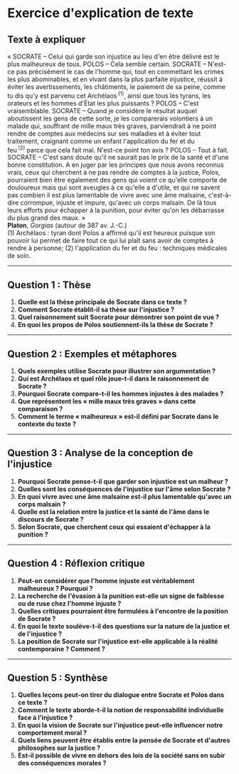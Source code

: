 # Exercice d'explication de texte

## Texte à expliquer

« SOCRATE – Celui qui garde son injustice au lieu d'en être délivré est le plus malheureux de tous. POLOS – Cela semble certain. SOCRATE – N'est-ce pas précisément le cas de l'homme qui, tout en commettant les crimes les plus abominables, et en vivant dans la plus parfaite injustice, réussit à éviter les avertissements, les châtiments, le paiement de sa peine, comme tu dis qu'y est parvenu cet Archélaos&#x202F;<sup>(1)</sup>, ainsi que tous les tyrans, les orateurs et les hommes d'État les plus puissants ? POLOS – C'est vraisemblable. SOCRATE – Quand je considère le résultat auquel aboutissent les gens de cette sorte, je les comparerais volontiers à un malade qui, souffrant de mille maux très graves, parviendrait à ne point rendre de comptes aux médecins sur ses maladies et à éviter tout traitement, craignant comme un enfant l'application du fer et du feu&#x202F;<sup>(2)</sup> parce que cela fait mal. N'est-ce point ton avis ? POLOS – Tout à fait. SOCRATE – C'est sans doute qu'il ne saurait pas le prix de la santé et d'une bonne constitution. A en juger par les principes que nous avons reconnus vrais, ceux qui cherchent à ne pas rendre de comptes à la justice, Polos, pourraient bien être également des gens qui voient ce qu'elle comporte de douloureux mais qui sont aveugles à ce qu'elle a d'utile, et qui ne savent pas combien il est plus lamentable de vivre avec une âme malsaine, c'est-à-dire corrompue, injuste et impure, qu'avec un corps malsain. De là tous leurs efforts pour échapper à la punition, pour éviter qu'on les débarrasse du plus grand des maux. »  
**Platon**, *Gorgias* (autour de 387 av. J.-C.)  
(1) Archélaos : tyran dont Polos a affirmé qu'il est heureux puisque son pouvoir lui permet de faire tout ce qui lui plaît sans avoir de comptes à rendre à personne; (2) l'application du fer et du feu : techniques médicales de soin.

---

## Question 1 : Thèse

1. **Quelle est la thèse principale de Socrate dans ce texte ?**  
2. **Comment Socrate établit-il sa thèse sur l'injustice ?**  
3. **Quel raisonnement suit Socrate pour démontrer son point de vue ?**  
4. **En quoi les propos de Polos soutiennent-ils la thèse de Socrate ?**

---

## Question 2 : Exemples et métaphores

1. **Quels exemples utilise Socrate pour illustrer son argumentation ?**  
2. **Qui est Archélaos et quel rôle joue-t-il dans le raisonnement de Socrate ?**  
3. **Pourquoi Socrate compare-t-il les hommes injustes à des malades ?**  
4. **Que représentent les « mille maux très graves » dans cette comparaison ?**  
5. **Comment le terme « malheureux » est-il défini par Socrate dans le contexte du texte ?**  

---

## Question 3 : Analyse de la conception de l'injustice

1. **Pourquoi Socrate pense-t-il que garder son injustice est un malheur ?**  
2. **Quelles sont les conséquences de l'injustice sur l'âme selon Socrate ?**  
3. **En quoi vivre avec une âme malsaine est-il plus lamentable qu'avec un corps malsain ?**  
4. **Quelle est la relation entre la justice et la santé de l'âme dans le discours de Socrate ?**  
5. **Selon Socrate, que cherchent ceux qui essaient d'échapper à la punition ?**

---

## Question 4 : Réflexion critique

1. **Peut-on considérer que l'homme injuste est véritablement malheureux ? Pourquoi ?**  
2. **La recherche de l'évasion à la punition est-elle un signe de faiblesse ou de ruse chez l'homme injuste ?**  
3. **Quelles critiques pourraient être formulées à l'encontre de la position de Socrate ?**  
4. **En quoi le texte soulève-t-il des questions sur la nature de la justice et de l'injustice ?**  
5. **La position de Socrate sur l'injustice est-elle applicable à la réalité contemporaine ? Comment ?**

---

## Question 5 : Synthèse

1. **Quelles leçons peut-on tirer du dialogue entre Socrate et Polos dans ce texte ?**  
2. **Comment le texte aborde-t-il la notion de responsabilité individuelle face à l'injustice ?**  
3. **En quoi la vision de Socrate sur l'injustice peut-elle influencer notre comportement moral ?**  
4. **Quels liens peuvent être établis entre la pensée de Socrate et d'autres philosophes sur la justice ?**  
5. **Est-il possible de vivre en dehors des lois de la société sans en subir des conséquences morales ?**